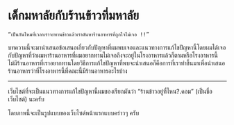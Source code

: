 # เด็กมหาลัยกับร้านข้าวที่มหาลัย
    “เป็นกันไหมที่เวลาเราจะทานข้าวแล้วเราดันหาร้านอาหารที่ถูกใจไม่เจอ !!”

บทความนี้จะมานำเสนอข้อเสนอเกี่ยวกับปัญหาที่ผมพบเจอและแนวทางการแก้ไขปัญหานี้โดยผมได้เจอกับปัญหาที่ว่าผมหาร้านอาหารที่ผมอยากทานไม่เจอถึงจะอยู่ในโรงอาหารแล้วก็ตามหรือโรงอาหารนี้ ไม่มีร้านอาหารที่เราอยากทานโดยวิธีการแก้ไขปัญหาที่พบจะนำเสนอก็คือการที่เราทำขึ้นมาเพื่อนำเสนอร้านอาหารว่าที่โรงอาหารนี้ที่คณะนี้มีร้านอาหารอะไรบ้าง

---

เว็บไซต์ที่จะเป็นแนวทางการแก้ไขปัญหานี้ผมของเรียกมันว่า “ร้านข้าวอยู่ที่ไหน?.คอม” (เป็นชื่อเว็บไซต์) นะครับ

โดยภาพนี้จะเป็นรูปแบบของเว็บไซต์หน้าแรกแบบคร่าวๆ ครับ
